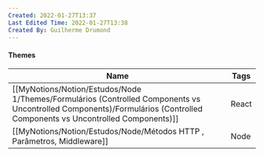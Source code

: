 ```yaml
---
Created: 2022-01-27T13:37
Last Edited Time: 2022-01-27T13:38
Created By: Guilherme Drumond
---
```

#### Themes

|Name|Tags|
|---|---|
|[[MyNotions/Notion/Estudos/Node 1/Themes/Formulários (Controlled Components vs Uncontrolled Components)/Formulários (Controlled Components vs Uncontrolled Components)]]|React|
|[[MyNotions/Notion/Estudos/Node/Métodos HTTP , Parâmetros, Middleware]]|Node|